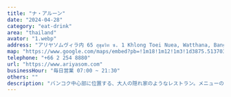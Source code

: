 ```yaml
---
title: "ナ・アルーン"
date: "2024-04-28"
category: "eat-drink"
area: "thailand"
avator: "1.webp"
address: "アリヤソムヴィラ内 65 สุขุมวิท ซ. 1 Khlong Toei Nuea, Watthana, Bangkok 10110"
map: "https://www.google.com/maps/embed?pb=!1m18!1m12!1m3!1d3875.5137034363042!2d100.54904701116335!3d13.747865997327926!2m3!1f0!2f0!3f0!3m2!1i1024!2i768!4f13.1!3m3!1m2!1s0x30e29ec280e8ad1d%3A0x798479d17c8e9618!2sNa%20Aroon!5e0!3m2!1sja!2sjp!4v1715487528329!5m2!1sja!2sjp"
telephone: "+66 2 254 8880"
url: "https://www.ariyasom.com"
businessHour: "毎日営業 07:00 ~ 21:30"
others: ""
description: "バンコク中心部に位置する、大人の隠れ家のようなレストラン。メニューの大部分がベジタリアンで、本格的なタイ料理が楽しめます。"
---
```

